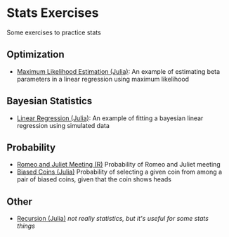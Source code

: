# Stats Exercises

Some exercises to practice stats

## Optimization

- [Maximum Likelihood Estimation (Julia)](src/linreg_mle.jl): An example of estimating beta parameters in a linear regression using maximum likelihood

## Bayesian Statistics

- [Linear Regression (Julia)](src/bayesian_lin_reg.jl): An example of fitting a bayesian linear regression using simulated data

## Probability

- [Romeo and Juliet Meeting (R)](src/romeo_juliet.R) Probability of Romeo and Juliet meeting
- [Biased Coins (Julia)](src/biased_coins.jl) Probability of selecting a given coin from among a pair of biased coins, given that the coin shows heads

## Other

- [Recursion (Julia)](src/recursion.jl) *not really statistics, but it's useful for some stats things*